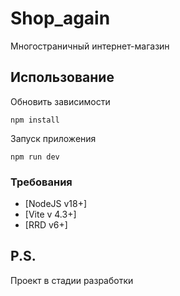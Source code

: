 # Shop_again
Многостраничный интернет-магазин 
## Использование
Обновить зависимости
```
npm install
```
Запуск приложения
```
npm run dev
```
### Требования
- [NodeJS v18+]
- [Vite v 4.3+]
- [RRD v6+]

## P.S.
Проект в стадии разработки
